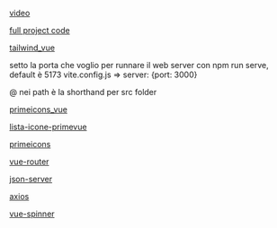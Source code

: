 [video](https://www.youtube.com/watch?v=VeNfHj6MhgA&ab_channel=TraversyMedia)

[full project code](https://github.com/bradtraversy/vue-crash-2024)

[tailwind_vue](https://v2.tailwindcss.com/docs/guides/vue-3-vite)

setto la porta che voglio per runnare il web server con npm run serve, default è 5173 vite.config.js => server: {port: 3000}

@ nei path è la shorthand per src folder

[primeicons_vue](https://primevue.org/icons)

[lista-icone-primevue](https://primevue.org/icons/#list)

[primeicons](https://github.com/primefaces/primeicons)

[vue-router](https://router.vuejs.org/installation.html)

[json-server](https://www.npmjs.com/package/json-server)

[axios](https://www.npmjs.com/package/axios#package-manager)

[vue-spinner](https://www.npmjs.com/package/vue-spinner)
